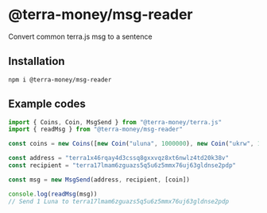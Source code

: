 # @terra-money/msg-reader

Convert common terra.js msg to a sentence

## Installation

```
npm i @terra-money/msg-reader
```

## Example codes

```typescript
import { Coins, Coin, MsgSend } from "@terra-money/terra.js"
import { readMsg } from "@terra-money/msg-reader"

const coins = new Coins([new Coin("uluna", 1000000), new Coin("ukrw", 1000000)])

const address = "terra1x46rqay4d3cssq8gxxvqz8xt6nwlz4td20k38v"
const recipient = "terra17lmam6zguazs5q5u6z5mmx76uj63gldnse2pdp"

const msg = new MsgSend(address, recipient, [coin])

console.log(readMsg(msg))
// Send 1 Luna to terra17lmam6zguazs5q5u6z5mmx76uj63gldnse2pdp
```
